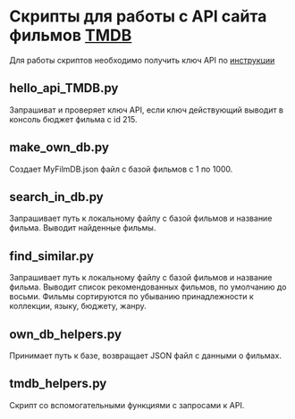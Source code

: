 # Скрипты для работы с API сайта фильмов [TMDB](https://www.themoviedb.org/)
Для работы скриптов  необходимо получить ключ API по [инструкции](https://developers.themoviedb.org/3/getting-started/introduction)
## hello_api_TMDB.py
Запрашиват и проверяет ключ API, если ключ действующий выводит в консоль бюджет фильма с id 215.
## make_own_db.py
Создает MyFilmDB.json файл с базой фильмов с 1 по 1000.
## search_in_db.py
Запрашивает путь к локальному файлу с базой фильмов и название фильма.
Выводит найденные фильмы.
## find_similar.py
 Запрашивает путь к локальному файлу с базой фильмов и название фильма.
 Выводит список рекомендованных фильмов, по умолчанию до восьми.
 Фильмы сортируются по убыванию принадлежности к коллекции, языку, бюджету, жанру.
## own_db_helpers.py
Принимает путь к базе, возвращает JSON файл с данными о фильмах.
## tmdb_helpers.py
Скрипт со вспомогательными функциями с запросами к API.
